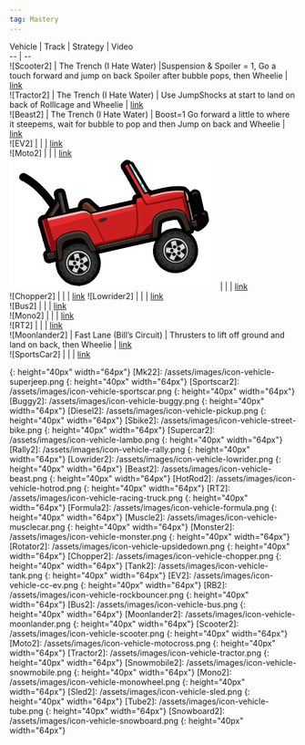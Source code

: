 ```yaml
---
tag: Mastery
---
```

Vehicle | Track | Strategy | Video  
-- | --  
![Scooter2] | The Trench (I Hate Water) |Suspension & Spoiler = 1, Go a touch forward and jump on back Spoiler after bubble pops, then Wheelie | [link](https://youtu.be/XKOoM9IwgO4?si=TG43-qtEcUJAYaZS)  
![Tractor2] | The Trench (I Hate Water) | Use JumpShocks at start to land on back of Rolllcage and Wheelie | [link](https://youtu.be/Ld_1OAPpyCI?si=xq_zHQ9pwvV_LI5l)  
![Beast2] | The Trench (I Hate Water) | Boost=1 Go forward a little to where it steepems, wait for bubble to pop and then Jump on back and Wheelie |  [link](https://youtu.be/s3jU349VZQQ?si=6vnr4nC7EM_5nP1j)    
![EV2] | |  | [link](https://youtu.be/MFvLgolPzsg?si=i1RtrbPxLTEVfupv)  
![Moto2] |  | | [link](https://youtu.be/WF_MYUhSRpo?si=MZDttFa9K-ub1NGK)  
![Jeep2] |  | | [link](https://youtu.be/8Vx8ccdF7uE?si=zQBWryYVQgo82cA9)  
![Chopper2] |  | |  [link](https://youtu.be/bp_3Hjwh5FM?si=easm75D4m0Nl2IIT)
![Lowrider2] | |  | [link](https://youtu.be/6wSmBv7VPqU?si=0acyOIWBxeXDrfRT)  
![Bus2] |  | | [link](https://youtu.be/ZCUTiXw3jQ8?si=AlBTF8mZkPBJtidD)  
![Mono2] | |  | [link](https://youtu.be/mK64C5HVszM?si=vdKiuczPbOxbpb4-)  
![RT2] |  | | [link](https://youtu.be/wc-6b-7Oyqc?si=2jt1bCEynqtV5moz)  
![Moonlander2] | Fast Lane (Bill’s Circuit) | Thrusters to lift off ground and land on back, then Wheelie | [link](http://www.youtube.com/watch?v=ATDNgvF0XhQ)  
![SportsCar2] | | | [link](https://youtu.be/ObVUDdYWOLc?si=rgiH1vZ_CsWp1_US)  

[Jeep2]: /assets/images/icon-vehicle-jeep.png
{: height="40px" width="64px"}
[Mk22]: /assets/images/icon-vehicle-superjeep.png
{: height="40px" width="64px"}
[Sportscar2]: /assets/images/icon-vehicle-sportscar.png
{: height="40px" width="64px"}
[Buggy2]: /assets/images/icon-vehicle-buggy.png
{: height="40px" width="64px"}
[Diesel2]: /assets/images/icon-vehicle-pickup.png
{: height="40px" width="64px"}
[Sbike2]: /assets/images/icon-vehicle-street-bike.png
{: height="40px" width="64px"}
[Supercar2]: /assets/images/icon-vehicle-lambo.png
{: height="40px" width="64px"}
[Rally2]: /assets/images/icon-vehicle-rally.png
{: height="40px" width="64px"}
[Lowrider2]: /assets/images/icon-vehicle-lowrider.png
{: height="40px" width="64px"}
[Beast2]: /assets/images/icon-vehicle-beast.png
{: height="40px" width="64px"}
[HotRod2]: /assets/images/icon-vehicle-hotrod.png
{: height="40px" width="64px"}
[RT2]: /assets/images/icon-vehicle-racing-truck.png
{: height="40px" width="64px"}
[Formula2]: /assets/images/icon-vehicle-formula.png
{: height="40px" width="64px"}
[Muscle2]: /assets/images/icon-vehicle-musclecar.png
{: height="40px" width="64px"}
[Monster2]: /assets/images/icon-vehicle-monster.png
{: height="40px" width="64px"}
[Rotator2]: /assets/images/icon-vehicle-upsidedown.png
{: height="40px" width="64px"}
[Chopper2]: /assets/images/icon-vehicle-chopper.png
{: height="40px" width="64px"}
[Tank2]: /assets/images/icon-vehicle-tank.png
{: height="40px" width="64px"}
[EV2]: /assets/images/icon-vehicle-cc-ev.png
{: height="40px" width="64px"}
[RB2]: /assets/images/icon-vehicle-rockbouncer.png
{: height="40px" width="64px"}
[Bus2]: /assets/images/icon-vehicle-bus.png
{: height="40px" width="64px"}
[Moonlander2]: /assets/images/icon-vehicle-moonlander.png
{: height="40px" width="64px"}
[Scooter2]: /assets/images/icon-vehicle-scooter.png
{: height="40px" width="64px"}
[Moto2]: /assets/images/icon-vehicle-motocross.png
{: height="40px" width="64px"}
[Tractor2]: /assets/images/icon-vehicle-tractor.png
{: height="40px" width="64px"}
[Snowmobile2]: /assets/images/icon-vehicle-snowmobile.png
{: height="40px" width="64px"}
[Mono2]: /assets/images/icon-vehicle-monowheel.png
{: height="40px" width="64px"}
[Sled2]: /assets/images/icon-vehicle-sled.png
{: height="40px" width="64px"}
[Tube2]: /assets/images/icon-vehicle-tube.png
{: height="40px" width="64px"}
[Snowboard2]: /assets/images/icon-vehicle-snowboard.png
{: height="40px" width="64px"}
